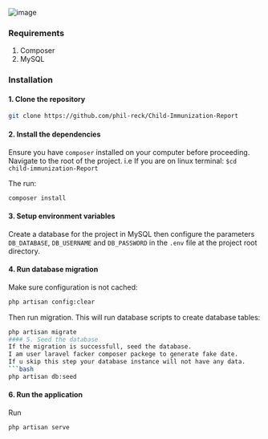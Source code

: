 ![image](https://user-images.githubusercontent.com/60153430/155512769-cb2103d2-0c50-47d4-bcf1-f9759690ec77.png)

### Requirements
1. Composer
2. MySQL

### Installation
#### 1. Clone the repository
```bash
git clone https://github.com/phil-reck/Child-Immunization-Report
```
#### 2. Install the dependencies
Ensure you have `composer` installed on your computer before proceeding.
Navigate to the root of the project. i.e If you are on linux terminal: `$cd child-immunization-Report`

The run:
```bash
composer install
```

#### 3. Setup environment variables
Create a database for the project in MySQL then configure the parameters `DB_DATABASE`, `DB_USERNAME` and `DB_PASSWORD` in the `.env` file at the project root directory.

#### 4. Run database migration
Make sure configuration is not cached:
```bash
php artisan config:clear
```

Then run migration. This will run database scripts to create database tables:
```bash
php artisan migrate
#### 5. Seed the database
If the migration is successfull, seed the database.
I am user laravel facker composer packege to generate fake date.
If u skip this step your database instance will not have any data.
```bash
php artisan db:seed
```


#### 6. Run the application
Run
```bash
php artisan serve
```
